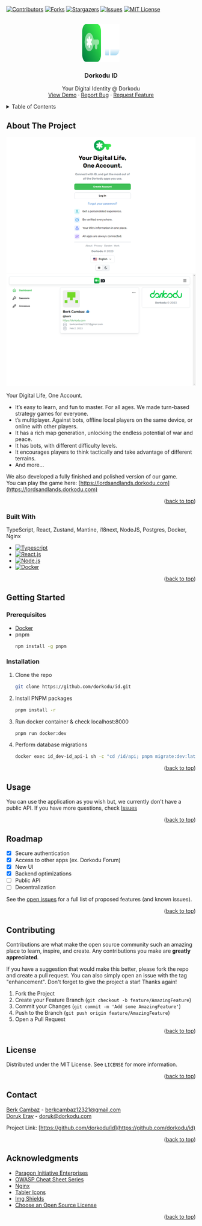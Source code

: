 <a name="readme-top"></a>



<!-- PROJECT SHIELDS -->
[![Contributors][contributors-shield]][contributors-url]
[![Forks][forks-shield]][forks-url]
[![Stargazers][stars-shield]][stars-url]
[![Issues][issues-shield]][issues-url]
[![MIT License][license-shield]][license-url]



<!-- PROJECT LOGO -->
<br />
<div align="center">
  <a href="https://github.com/dorkodu/id">
    <img src="web/src/assets/id_brand-light.svg" alt="Logo" width="100" height="100">
  </a>

  <h3 align="center">Dorkodu ID</h3>

  <p align="center">
    Your Digital Identity @ Dorkodu
    <br />
    <a href="https://id.dorkodu.com">View Demo</a>
    ·
    <a href="https://github.com/dorkodu/id/issues">Report Bug</a>
    ·
    <a href="https://github.com/dorkodu/id/issues">Request Feature</a>
  </p>
</div>



<!-- TABLE OF CONTENTS -->
<details>
  <summary>Table of Contents</summary>
  <ol>
    <li>
      <a href="#about-the-project">About The Project</a>
      <ul>
        <li><a href="#built-with">Built With</a></li>
      </ul>
    </li>
    <li>
      <a href="#getting-started">Getting Started</a>
      <ul>
        <li><a href="#prerequisites">Prerequisites</a></li>
        <li><a href="#installation">Installation</a></li>
      </ul>
    </li>
    <li><a href="#usage">Usage</a></li>
    <li><a href="#roadmap">Roadmap</a></li>
    <li><a href="#contributing">Contributing</a></li>
    <li><a href="#license">License</a></li>
    <li><a href="#contact">Contact</a></li>
    <li><a href="#acknowledgments">Acknowledgments</a></li>
  </ol>
</details>



<!-- ABOUT THE PROJECT -->
## About The Project

[![Dorkodu ID Welcome Screen Shot][product-screenshot-welcome]](https://id.dorkodu.com)
[![Dorkodu ID Dashboard Screen Shot][product-screenshot-dashboard]](https://id.dorkodu.com)

Your Digital Life, One Account.

* It’s easy to learn, and fun to master. For all ages. We made turn-based strategy games for everyone.
* t’s multiplayer. Against bots, offline local players on the same device, or online with other players.
* It has a rich map generation, unlocking the endless potential of war and peace.
* It has bots, with different difficulty levels.
* It encourages players to think tactically and take advantage of different terrains.
* And more...

We also developed a fully finished and polished version of our game.
<br />
You can play the game here: [https://lordsandlands.dorkodu.com](https://lordsandlands.dorkodu.com)

<p align="right">(<a href="#readme-top">back to top</a>)</p>



### Built With

TypeScript, React, Zustand, Mantine, i18next, NodeJS, Postgres, Docker, Nginx

* [![Typescript][Typescript]][Typescript-url]
* [![React.js][React.js]][React-url]
* [![Node.js][Node.js]][Node-url]
* [![Docker][Docker]][Docker-url]

<p align="right">(<a href="#readme-top">back to top</a>)</p>



<!-- GETTING STARTED -->
## Getting Started

### Prerequisites

* [Docker](https://docker.com)
* pnpm
  ```sh
  npm install -g pnpm
  ```
  

### Installation

1. Clone the repo
   ```sh
   git clone https://github.com/dorkodu/id.git
   ```
2. Install PNPM packages
   ```sh
   pnpm install -r
   ```
3. Run docker container & check localhost:8000
   ```sh
   pnpm run docker:dev
   ```
4. Perform database migrations
   ```sh
   docker exec id_dev-id_api-1 sh -c "cd /id/api; pnpm migrate:dev:latest; exit"
   ```

<p align="right">(<a href="#readme-top">back to top</a>)</p>



<!-- USAGE EXAMPLES -->
## Usage

You can use the application as you wish but, we currently don't have a public API.
If you have more questions, check [Issues](https://github.com/dorkodu/id/issues)

<p align="right">(<a href="#readme-top">back to top</a>)</p>



<!-- ROADMAP -->
## Roadmap

- [x] Secure authentication
- [x] Access to other apps (ex. Dorkodu Forum)
- [x] New UI
- [x] Backend optimizations
- [ ] Public API
- [ ] Decentralization

See the [open issues](https://github.com/dorkodu/id/issues) for a full list of proposed features (and known issues).

<p align="right">(<a href="#readme-top">back to top</a>)</p>



<!-- CONTRIBUTING -->
## Contributing

Contributions are what make the open source community such an amazing place to learn, inspire, and create. Any contributions you make are **greatly appreciated**.

If you have a suggestion that would make this better, please fork the repo and create a pull request. You can also simply open an issue with the tag "enhancement".
Don't forget to give the project a star! Thanks again!

1. Fork the Project
2. Create your Feature Branch (`git checkout -b feature/AmazingFeature`)
3. Commit your Changes (`git commit -m 'Add some AmazingFeature'`)
4. Push to the Branch (`git push origin feature/AmazingFeature`)
5. Open a Pull Request

<p align="right">(<a href="#readme-top">back to top</a>)</p>



<!-- LICENSE -->
## License

Distributed under the MIT License. See `LICENSE` for more information.

<p align="right">(<a href="#readme-top">back to top</a>)</p>



<!-- CONTACT -->
## Contact

[Berk Cambaz](https://linkedin.com/in/berkcambaz) - berkcambaz12321@gmail.com
<br />
[Doruk Eray](https://linkedin.com/in/dorukeray) - doruk@dorkodu.com

Project Link: [https://github.com/dorkodu/id](https://github.com/dorkodu/id)

<p align="right">(<a href="#readme-top">back to top</a>)</p>



<!-- ACKNOWLEDGMENTS -->
## Acknowledgments

* [Paragon Initiative Enterprises](https://paragonie.com/blog/2015/04/secure-authentication-php-with-long-term-persistence)
* [OWASP Cheat Sheet Series](https://cheatsheetseries.owasp.org/)
* [Nginx](https://www.nginx.com/blog/mitigating-ddos-attacks-with-nginx-and-nginx-plus/)
* [Tabler Icons](https://tabler-icons.io)
* [Img Shields](https://shields.io)
* [Choose an Open Source License](https://choosealicense.com)

<p align="right">(<a href="#readme-top">back to top</a>)</p>



<!-- MARKDOWN LINKS & IMAGES -->
[contributors-shield]: https://img.shields.io/github/contributors/dorkodu/id.svg?style=for-the-badge
[contributors-url]: https://github.com/dorkodu/id/graphs/contributors

[forks-shield]: https://img.shields.io/github/forks/dorkodu/id.svg?style=for-the-badge
[forks-url]: https://github.com/dorkodu/id/network/members

[stars-shield]: https://img.shields.io/github/stars/dorkodu/id.svg?style=for-the-badge
[stars-url]: https://github.com/dorkodu/id/stargazers

[issues-shield]: https://img.shields.io/github/issues/dorkodu/id.svg?style=for-the-badge
[issues-url]: https://github.com/dorkodu/id/issues

[license-shield]: https://img.shields.io/github/license/dorkodu/id.svg?style=for-the-badge
[license-url]: https://github.com/dorkodu/id/blob/master/LICENSE.txt

[product-screenshot-welcome]: www/id.dorkodu.com_welcome.png
[product-screenshot-dashboard]: WWW/id.dorkodu.com_dashboard.png

[Typescript]: 	https://img.shields.io/badge/TypeScript-007ACC?style=for-the-badge&logo=typescript&logoColor=white
[Typescript-url]: https://typescriptlang.org

[React.js]: https://img.shields.io/badge/React-20232A?style=for-the-badge&logo=react&logoColor=61DAFB
[React-url]: https://reactjs.org

[Node.js]: https://img.shields.io/badge/Node.js-43853D?style=for-the-badge&logo=node.js&logoColor=white
[Node-url]: https://nodejs.org

[Docker]: https://img.shields.io/badge/Docker-2496ED?style=for-the-badge&logo=docker&logoColor=white
[Docker-url]: https://www.docker.com/